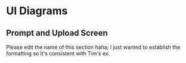 # UI Diagrams 

## Prompt and Upload Screen
Please edit the name of this section haha; I just wanted to establish the formatting so it's consistent with Tim's ex. 
